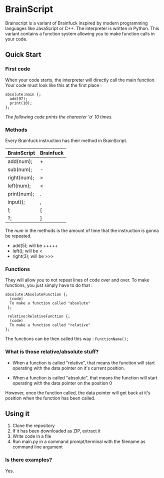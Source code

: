 # BrainScript

Brainscript is a variant of Brainfuck inspired by modern programming languages like JavaScript or C++. The interpreter is written in Python. This variant contains a function system allowing you to make function calls in your code.

## Quick Start

### First code
When your code starts, the interpreter will directly call the main function. Your code must look like this at the first place :
```
absolute:main {;
  add(97);
  print(10);
};
```
_The following code prints the character 'a' 10 times._

### Methods
Every Brainfuck instruction has their method in BrainScript.

BrainScript | Brainfuck
------------|-----------
add(num); | +
sub(num); | -
right(num); | >
left(num); | <
print(num); | .
input(); | ,
!; | \[
?; | \]

The _num_ in the methods is the amount of time that the instruction is gonna be repeated.
- add(5); will be +++++
- left(); will be <
- right(3); will be >>>

### Functions

They will allow you to not repeat lines of code over and over. To make functions, you just simply have to do that :
```
absolute:AbsoluteFunction {;
  (code)
  To make a function called "absolute"
 };
 
 relative:RelativeFunction {;
  (code)
  To make a function called "relative"
};
```

The functions can be then called this way : `FunctionName();`

### What is those relative/absolute stuff?

- When a function is called "relative", that means the function will start operating with the data pointer on it's current position.

- When a function is called "absolute", that means the function will start operating with the data pointer on the position 0

However, once the function called, the data pointer will get back at it's position when the function has been called.

## Using it

1. Clone the repository
2. If it has been downloaded as ZIP, extract it
3. Write code in a file
4. Run main.py in a command prompt/terminal with the filename as command line argument

### Is there examples?

Yes.
